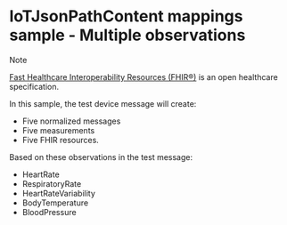 # IoTJsonPathContent mappings sample - Multiple observations

> [!NOTE]
> [Fast Healthcare Interoperability Resources (FHIR&#174;)](https://www.hl7.org/fhir/) is an open healthcare specification.

In this sample, the test device message will create:

- Five normalized messages
- Five measurements
- Five FHIR resources.

Based on these observations in the test message:

- HeartRate
- RespiratoryRate
- HeartRateVariability
- BodyTemperature
- BloodPressure
